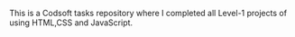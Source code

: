 This is a Codsoft tasks repository where I completed all Level-1 projects of  using HTML,CSS and JavaScript.

